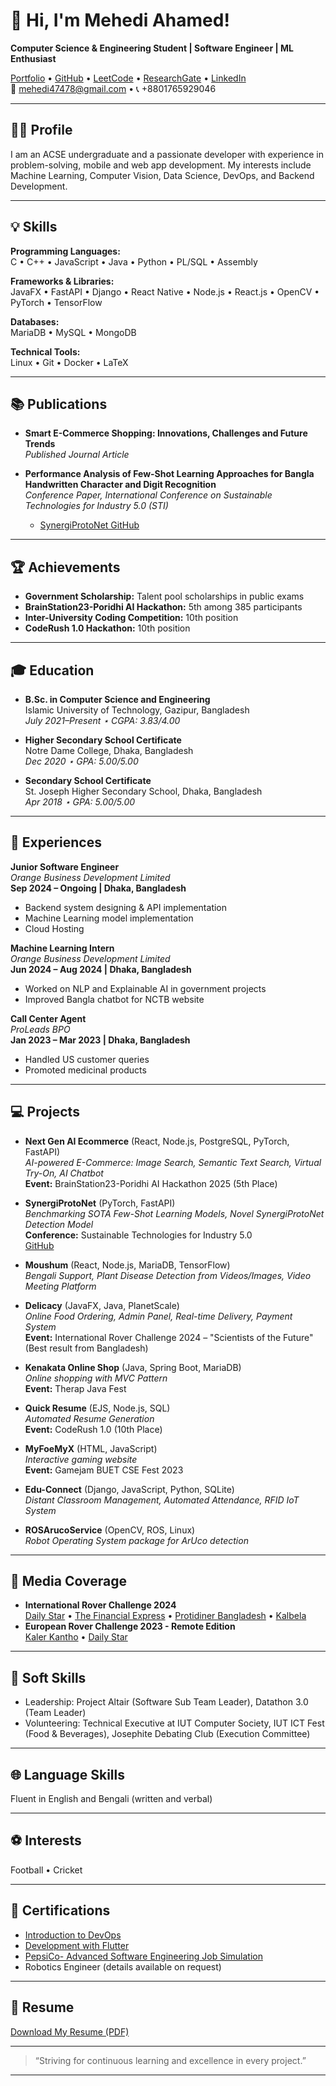 # 👋 Hi, I'm Mehedi Ahamed!

**Computer Science & Engineering Student | Software Engineer | ML Enthusiast**

[Portfolio](https://mehediahamed.github.io/Portfolio/) • [GitHub](https://github.com/MehediAhamed) • [LeetCode](https://leetcode.com/u/mehediahamed/) • [ResearchGate](#) • [LinkedIn](https://www.linkedin.com/in/mehedi-ahamed-17014b21a/)  
📧 mehedi47478@gmail.com • 📞 +8801765929046

---

## 🧑‍💻 Profile

I am an ACSE undergraduate and a passionate developer with experience in problem-solving, mobile and web app development. My interests include Machine Learning, Computer Vision, Data Science, DevOps, and Backend Development.

---

## 💡 Skills

**Programming Languages:**  
C • C++ • JavaScript • Java • Python • PL/SQL • Assembly

**Frameworks & Libraries:**  
JavaFX • FastAPI • Django • React Native • Node.js • React.js • OpenCV • PyTorch • TensorFlow

**Databases:**  
MariaDB • MySQL • MongoDB

**Technical Tools:**  
Linux • Git • Docker • LaTeX

---

## 📚 Publications

- **Smart E-Commerce Shopping: Innovations, Challenges and Future Trends**  
  _Published Journal Article_

- **Performance Analysis of Few-Shot Learning Approaches for Bangla Handwritten Character and Digit Recognition**  
  _Conference Paper, International Conference on Sustainable Technologies for Industry 5.0 (STI)_
  - [SynergiProtoNet GitHub](https://github.com/MehediAhamed/SynergiProtoNet)

---

## 🏆 Achievements

- **Government Scholarship:** Talent pool scholarships in public exams
- **BrainStation23-Poridhi AI Hackathon:** 5th among 385 participants
- **Inter-University Coding Competition:** 10th position
- **CodeRush 1.0 Hackathon:** 10th position

---

## 🎓 Education

- **B.Sc. in Computer Science and Engineering**  
  Islamic University of Technology, Gazipur, Bangladesh  
  _July 2021–Present ⋆ CGPA: 3.83/4.00_

- **Higher Secondary School Certificate**  
  Notre Dame College, Dhaka, Bangladesh  
  _Dec 2020 ⋆ GPA: 5.00/5.00_

- **Secondary School Certificate**  
  St. Joseph Higher Secondary School, Dhaka, Bangladesh  
  _Apr 2018 ⋆ GPA: 5.00/5.00_

---

## 💼 Experiences

**Junior Software Engineer**  
_Orange Business Development Limited_  
**Sep 2024 – Ongoing | Dhaka, Bangladesh**  
- Backend system designing & API implementation  
- Machine Learning model implementation  
- Cloud Hosting

**Machine Learning Intern**  
_Orange Business Development Limited_  
**Jun 2024 – Aug 2024 | Dhaka, Bangladesh**  
- Worked on NLP and Explainable AI in government projects  
- Improved Bangla chatbot for NCTB website

**Call Center Agent**  
_ProLeads BPO_  
**Jan 2023 – Mar 2023 | Dhaka, Bangladesh**  
- Handled US customer queries  
- Promoted medicinal products

---

## 💻 Projects

- **Next Gen AI Ecommerce** (React, Node.js, PostgreSQL, PyTorch, FastAPI)  
  _AI-powered E-Commerce: Image Search, Semantic Text Search, Virtual Try-On, AI Chatbot_  
  **Event:** BrainStation23-Poridhi AI Hackathon 2025 (5th Place)

- **SynergiProtoNet** (PyTorch, FastAPI)  
  _Benchmarking SOTA Few-Shot Learning Models, Novel SynergiProtoNet Detection Model_  
  **Conference:** Sustainable Technologies for Industry 5.0  
  [GitHub](https://github.com/MehediAhamed/SynergiProtoNet)

- **Moushum** (React, Node.js, MariaDB, TensorFlow)  
  _Bengali Support, Plant Disease Detection from Videos/Images, Video Meeting Platform_

- **Delicacy** (JavaFX, Java, PlanetScale)  
  _Online Food Ordering, Admin Panel, Real-time Delivery, Payment System_  
  **Event:** International Rover Challenge 2024 – "Scientists of the Future" (Best result from Bangladesh)

- **Kenakata Online Shop** (Java, Spring Boot, MariaDB)  
  _Online shopping with MVC Pattern_  
  **Event:** Therap Java Fest

- **Quick Resume** (EJS, Node.js, SQL)  
  _Automated Resume Generation_  
  **Event:** CodeRush 1.0 (10th Place)

- **MyFoeMyX** (HTML, JavaScript)  
  _Interactive gaming website_  
  **Event:** Gamejam BUET CSE Fest 2023

- **Edu-Connect** (Django, JavaScript, Python, SQLite)  
  _Distant Classroom Management, Automated Attendance, RFID IoT System_

- **ROSArucoService** (OpenCV, ROS, Linux)  
  _Robot Operating System package for ArUco detection_

---

## 📰 Media Coverage

- **International Rover Challenge 2024**  
  [Daily Star](#) • [The Financial Express](#) • [Protidiner Bangladesh](#) • [Kalbela](#)
- **European Rover Challenge 2023 - Remote Edition**  
  [Kaler Kantho](#) • [Daily Star](#)

---

## 🤝 Soft Skills

- Leadership: Project Altair (Software Sub Team Leader), Datathon 3.0 (Team Leader)
- Volunteering: Technical Executive at IUT Computer Society, IUT ICT Fest (Food & Beverages), Josephite Debating Club (Execution Committee)

---

## 🌐 Language Skills

Fluent in English and Bengali (written and verbal)

---

## ⚽ Interests

Football • Cricket

---

## 📜 Certifications

- [Introduction to DevOps](assets/cetificates/Mehedi%20Ahamed-DevOps.png)
- [Development with Flutter](assets/cetificates/flutter-workshop.png)
- [PepsiCo- Advanced Software Engineering Job Simulation](#)
- Robotics Engineer (details available on request)

---

## 📄 Resume

[Download My Resume (PDF)](assets/CV/Mehedi_Ahamed_Resume_Latex.pdf)

---

> “Striving for continuous learning and excellence in every project.”

---

